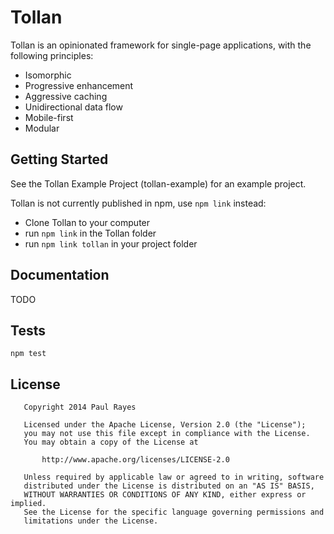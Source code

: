 Tollan
======

Tollan is an opinionated framework for single-page applications, with the following principles:

- Isomorphic
- Progressive enhancement
- Aggressive caching
- Unidirectional data flow
- Mobile-first
- Modular

Getting Started
---------------

See the Tollan Example Project (tollan-example) for an example project.

Tollan is not currently published in npm, use `npm link` instead:

- Clone Tollan to your computer
- run `npm link` in the Tollan folder
- run `npm link tollan` in your project folder

Documentation
-------------

TODO

Tests
-----

    npm test

License
-------

	   Copyright 2014 Paul Rayes

	   Licensed under the Apache License, Version 2.0 (the "License");
	   you may not use this file except in compliance with the License.
	   You may obtain a copy of the License at

	       http://www.apache.org/licenses/LICENSE-2.0

	   Unless required by applicable law or agreed to in writing, software
	   distributed under the License is distributed on an "AS IS" BASIS,
	   WITHOUT WARRANTIES OR CONDITIONS OF ANY KIND, either express or implied.
	   See the License for the specific language governing permissions and
	   limitations under the License.
